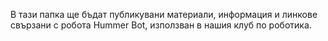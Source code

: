 
В тази папка ще бъдат публикувани материали, информация и линкове свързани с робота Hummer Bot, използван в нашия клуб по роботика.
